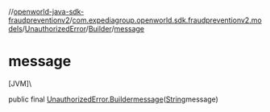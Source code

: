 //[openworld-java-sdk-fraudpreventionv2](../../../../index.md)/[com.expediagroup.openworld.sdk.fraudpreventionv2.models](../../index.md)/[UnauthorizedError](../index.md)/[Builder](index.md)/[message](message.md)

# message

[JVM]\

public final [UnauthorizedError.Builder](index.md)[message](message.md)([String](https://docs.oracle.com/javase/8/docs/api/java/lang/String.html)message)
